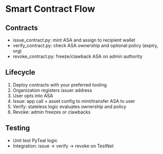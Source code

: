 # Smart Contract Flow

## Contracts
- issue_contract.py: mint ASA and assign to recipient wallet
- verify_contract.py: check ASA ownership and optional policy (expiry, org)
- revoke_contract.py: freeze/clawback ASA on admin authority

## Lifecycle
1. Deploy contracts with your preferred tooling
2. Organization registers issuer address
3. User opts into ASA
4. Issue: app call + asset config to mint/transfer ASA to user
5. Verify: stateless logic evaluates ownership and policy
6. Revoke: admin freezes or clawbacks

## Testing
- Unit test PyTeal logic
- Integration: issue → verify → revoke on TestNet
